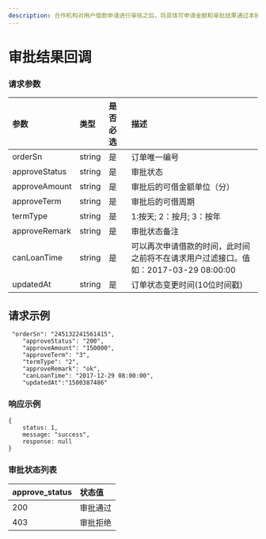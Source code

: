 ```yaml
---
description: 合作机构对用户借款申请进行审核之后，将具体可申请金额和审批结果通过本接口推送给平台
---
```


# 审批结果回调

### 请求参数

| 参数 | 类型 | 是否必选 | 描述 |
| :--- | :--- | :--- | :--- |
| orderSn | string | 是 | 订单唯一编号 |
| approveStatus | string | 是 | 审批状态 |
| approveAmount | string | 是 | 审批后的可借金额单位（分） |
| approveTerm | string | 是 | 审批后的可借周期 |
| termType | string | 是 | 1:按天; 2：按月; 3：按年 |
| approveRemark | string | 是 | 审批状态备注 |
| canLoanTime | string | 是 | 可以再次申请借款的时间，此时间之前将不在请求用户过滤接口。值如：2017-03-29 08:00:00 |
| updatedAt | string | 是 | 订单状态变更时间\(10位时间戳\) |

## 请求示例 <a id="&#x8BF7;&#x6C42;&#x793A;&#x4F8B;"></a>

```text
 "orderSn": "245132241561415",
    "approveStatus": "200",
    "approveAmount": "150000",
    "approveTerm": "3",
    "termType": "2",
    "approveRemark": "ok",
    "canLoanTime": "2017-12-29 08:00:00",
    "updatedAt":"1500387486"
```

### 响应示例



```text
{
    status: 1,
    message: "success",
    response: null
}
```

### 审批状态列表 <a id="&#x5BA1;&#x6279;&#x72B6;&#x6001;&#x5217;&#x8868;"></a>

| approve\_status | 状态值 |
| :--- | :--- |
| 200 | 审批通过 |
| 403 | 审批拒绝 |

